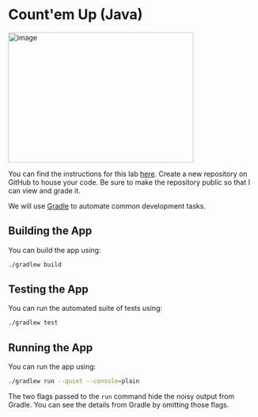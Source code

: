 # Count'em Up (Java)

<img width="374" height="263" alt="image" src="https://github.com/user-attachments/assets/28730b1c-ae89-4c40-9954-0d3821176c95" />

You can find the instructions for this lab [here](https://morethanequations.com/Computer-Science/Labs/Count'em-Up). Create a new repository on GitHub to house your code. Be sure to make the repository public so that I can view and grade it.

We will use [Gradle](https://gradle.org/) to automate common development tasks.

## Building the App

You can build the app using:

```bash
./gradlew build
```

## Testing the App

You can run the automated suite of tests using:

```bash
./gradlew test
```

## Running the App

You can run the app using:

```bash
./gradlew run --quiet --console=plain
```

The two flags passed to the `run` command hide the noisy output from Gradle. You can see the details from Gradle by omitting those flags.
